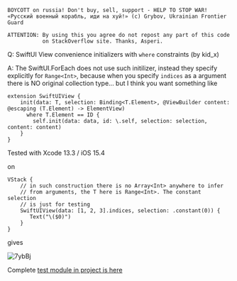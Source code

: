 ```
BOYCOTT on russia! Don't buy, sell, support - HELP TO STOP WAR!
«Русский военный корабль, иди на хуй!» (c) Grybov, Ukrainian Frontier Guard

ATTENTION: By using this you agree do not repost any part of this code
           on StackOverflow site. Thanks, Asperi.
```

Q: SwiftUI View convenience initializers with `where` constraints (by kid_x)

A: The SwiftUI.ForEach does not use such initilizer, instead they specify explicitly for `Range<Int>`, because when you specify `indices` as a argument there is NO original collection type... but I think you want something like

```
extension SwiftUIView {
    init(data: T, selection: Binding<T.Element>, @ViewBuilder content: @escaping (T.Element) -> ElementView) 
      where T.Element == ID {
        self.init(data: data, id: \.self, selection: selection, content: content)
    }
}
```

Tested with Xcode 13.3 / iOS 15.4

on

```
VStack {
    // in such construction there is no Array<Int> anywhere to infer
    // from arguments, the T here is Range<Int>. The constant selection
    // is just for testing
    SwiftUIView(data: [1, 2, 3].indices, selection: .constant(0)) { 
       Text("\($0)")
    }
}
```

gives

![7ybBj](https://user-images.githubusercontent.com/62171579/164618060-d2b3859c-d955-4101-abe7-22e094da3504.png)

Complete [test module in project is here](https://github.com/Asperi-Demo/4SwiftUI/blob/master/PlayOn_iOS/PlayOn_iOS/Findings/TestConvenienceInitWithConstrains.swift)
